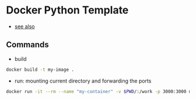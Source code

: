 # Docker Python Template

* [see also](https://github.com/DonJayamanne/vscode-python-samples/tree/master/remote-debugging-docker)

## Commands

* build

```bash
docker build -t my-image .
```

* run: mounting current directory and forwarding the ports

```bash
docker run -it --rm --name "my-container" -v $PWD/:/work -p 3000:3000 my-image
```